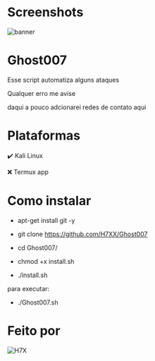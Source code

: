 # Screenshots
 
<img src="https://user-images.githubusercontent.com/88547689/130337085-d98d4d72-4b42-4efc-8b64-b278270b4afd.png" alt="banner" style="max-width:100%;">

# Ghost007
                                                                                                                
Esse script automatiza alguns ataques
 
Qualquer erro me avise 
 
daqui a pouco adcionarei redes de contato aqui
 
# Plataformas 
✔️ Kali Linux 
 
❌ Termux app
  
# Como instalar
 
+ apt-get install git -y
 
+ git clone https://github.com/H7XX/Ghost007 
 
+ cd Ghost007/
 
+ chmod +x install.sh
 
+ ./install.sh
 
para executar: 
+ ./Ghost007.sh
 
# Feito por
 
<img src="https://avatars.githubusercontent.com/u/88547689?v=4" heigth="30" width alt="H7X" style="max-width:100%;">
